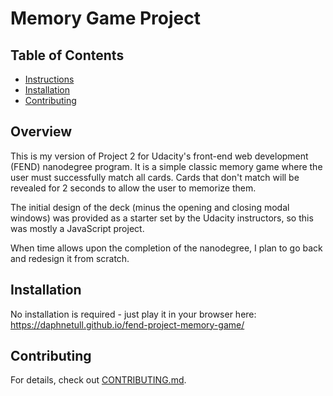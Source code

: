 # Memory Game Project

## Table of Contents

* [Instructions](#instructions)
* [Installation](#installation)
* [Contributing](#contributing)


## Overview

This is my version of Project 2 for Udacity's front-end web development (FEND) nanodegree program.  It is a simple classic memory game where the user must successfully match all cards.  Cards that don't match will be revealed for 2 seconds to allow the user to memorize them.      

The initial design of the deck (minus the opening and closing modal windows) was provided as a starter set by the Udacity instructors, so this was mostly a JavaScript project.

When time allows upon the completion of the nanodegree, I plan to go back and redesign it from scratch.

## Installation

No installation is required - just play it in your browser here: https://daphnetull.github.io/fend-project-memory-game/

## Contributing

For details, check out [CONTRIBUTING.md](CONTRIBUTING.md).
